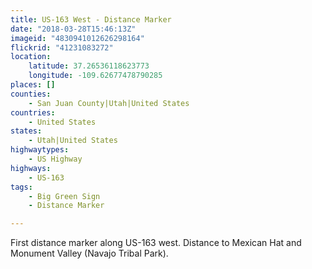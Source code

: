 ```yaml
---
title: US-163 West - Distance Marker
date: "2018-03-28T15:46:13Z"
imageid: "4830941012626298164"
flickrid: "41231083272"
location:
    latitude: 37.26536118623773
    longitude: -109.62677478790285
places: []
counties:
    - San Juan County|Utah|United States
countries:
    - United States
states:
    - Utah|United States
highwaytypes:
    - US Highway
highways:
    - US-163
tags:
    - Big Green Sign
    - Distance Marker

---
```

First distance marker along US-163 west.  Distance to Mexican Hat and Monument Valley (Navajo Tribal Park).